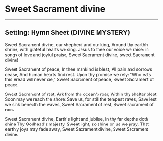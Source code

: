 # Sweet Sacrament divine

***

## Setting: Hymn Sheet (DIVINE MYSTERY)

Sweet Sacrament divine, 
our shepherd and our king,
Around thy earthly shrine, 
with grateful hearts we sing.
Jesus to thee our voice we raise: 
in songs of love and joyful praise,
Sweet Sacrament divine, 
sweet Sacrament divine!

Sweet Sacrament of peace,
In thee mankind is blest,
All pain and sorrows cease,
And human hearts find rest.
Upon thy promise we rely:
"Who eats this Bread will never die,"
Sweet Sacrament of peace,
Sweet Sacrament of peace.

Sweet Sacrament of rest,
Ark from the ocean's roar,
Within thy shelter blest
Soon may we reach the shore:
Save us, for still the tempest raves,
Save lest we sink beneath the waves,
Sweet Sacrament of rest,
Sweet sacrament of rest.

Sweet Sacrament divine,
Earth's light and jubilee,
In thy far depths doth shine 
Thy Godhead's majesty:
Sweet light, so shine on us we pray,
That earthly joys may fade away,
Sweet Sacrament divine,
Sweet Sacrament divine.